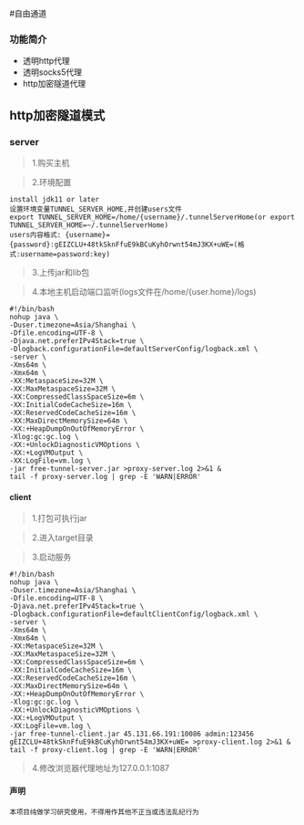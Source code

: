 #自由通道

### 功能简介
 - 透明http代理
 - 透明socks5代理
 - http加密隧道代理


## http加密隧道模式

### server

>1.购买主机

>2.环境配置
    
    install jdk11 or later
    设置环境变量TUNNEL_SERVER_HOME,并创建users文件
    export TUNNEL_SERVER_HOME=/home/{username}/.tunnelServerHome(or export TUNNEL_SERVER_HOME=~/.tunnelServerHome)
    users内容格式: {username}={password}:gEIZCLU+48tkSknFfuE9kBCuKyhOrwnt54mJ3KX+uWE=(格式:username=password:key)
    
>3.上传jar和lib包
    
>4.本地主机启动端口监听(logs文件在/home/{user.home}/logs)
```shell
#!/bin/bash
nohup java \
-Duser.timezone=Asia/Shanghai \
-Dfile.encoding=UTF-8 \
-Djava.net.preferIPv4Stack=true \
-Dlogback.configurationFile=defaultServerConfig/logback.xml \
-server \
-Xms64m \
-Xmx64m \
-XX:MetaspaceSize=32M \
-XX:MaxMetaspaceSize=32M \
-XX:CompressedClassSpaceSize=6m \
-XX:InitialCodeCacheSize=16m \
-XX:ReservedCodeCacheSize=16m \
-XX:MaxDirectMemorySize=64m \
-XX:+HeapDumpOnOutOfMemoryError \
-Xlog:gc:gc.log \
-XX:+UnlockDiagnosticVMOptions \
-XX:+LogVMOutput \
-XX:LogFile=vm.log \
-jar free-tunnel-server.jar >proxy-server.log 2>&1 &
tail -f proxy-server.log | grep -E 'WARN|ERROR'
```

#### client

>1.打包可执行jar

>2.进入target目录

>3.启动服务
```shell
#!/bin/bash
nohup java \
-Duser.timezone=Asia/Shanghai \
-Dfile.encoding=UTF-8 \
-Djava.net.preferIPv4Stack=true \
-Dlogback.configurationFile=defaultClientConfig/logback.xml \
-server \
-Xms64m \
-Xmx64m \
-XX:MetaspaceSize=32M \
-XX:MaxMetaspaceSize=32M \
-XX:CompressedClassSpaceSize=6m \
-XX:InitialCodeCacheSize=16m \
-XX:ReservedCodeCacheSize=16m \
-XX:MaxDirectMemorySize=64m \
-XX:+HeapDumpOnOutOfMemoryError \
-Xlog:gc:gc.log \
-XX:+UnlockDiagnosticVMOptions \
-XX:+LogVMOutput \
-XX:LogFile=vm.log \
-jar free-tunnel-client.jar 45.131.66.191:10086 admin:123456 gEIZCLU+48tkSknFfuE9kBCuKyhOrwnt54mJ3KX+uWE= >proxy-client.log 2>&1 &
tail -f proxy-client.log | grep -E 'WARN|ERROR'
```

>4.修改浏览器代理地址为127.0.0.1:1087
    

#### 声明

    本项目纯做学习研究使用，不得用作其他不正当或违法乱纪行为


  
    
    
    
